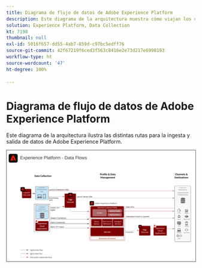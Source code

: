 ```yaml
---
title: Diagrama de flujo de datos de Adobe Experience Platform
description: Este diagrama de la arquitectura muestra cómo viajan los datos por Adobe Experience Platform.
solution: Experience Platform, Data Collection
kt: 7198
thumbnail: null
exl-id: 5016f657-dd55-4ab7-859d-c97bc5edff76
source-git-commit: 42f67219f6ced3f563c8416e2e73d217e6998193
workflow-type: ht
source-wordcount: '47'
ht-degree: 100%

---
```


# Diagrama de flujo de datos de Adobe Experience Platform

Este diagrama de la arquitectura ilustra las distintas rutas para la ingesta y salida de datos de Adobe Experience Platform.

<img src="assets/aep_data_flow.svg" alt="Flujo de datos de Experience Platform" style="border:1px solid #4a4a4a" />
